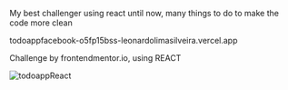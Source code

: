 My best challenger using react until now, many things to do to make the code more clean

todoappfacebook-o5fp15bss-leonardolimasilveira.vercel.app

Challenge by frontendmentor.io, using REACT

![todoappReact](https://user-images.githubusercontent.com/90700338/198741375-9e1e4b0a-192d-4eea-8949-197e8a08f2c3.png)
